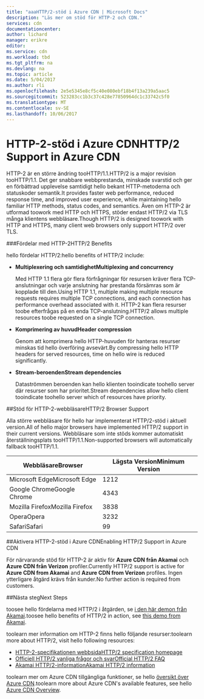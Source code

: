 ```yaml
---
title: "aaaHTTP/2-stöd i Azure CDN | Microsoft Docs"
description: "Läs mer om stöd för HTTP-2 och CDN."
services: cdn
documentationcenter: 
author: lichard
manager: erikre
editor: 
ms.service: cdn
ms.workload: tbd
ms.tgt_pltfrm: na
ms.devlang: na
ms.topic: article
ms.date: 5/04/2017
ms.author: rli
ms.openlocfilehash: 2e5e5345e8cf5c40e080ebf18b4f13a239a5aac5
ms.sourcegitcommit: 523283cc1b3c37c428e77850964dc1c33742c5f0
ms.translationtype: MT
ms.contentlocale: sv-SE
ms.lasthandoff: 10/06/2017
---
```

# <a name="http2-support-in-azure-cdn"></a><span data-ttu-id="998d4-103">HTTP-2-stöd i Azure CDN</span><span class="sxs-lookup"><span data-stu-id="998d4-103">HTTP/2 Support in Azure CDN</span></span>

<span data-ttu-id="998d4-104">HTTP-2 är en större ändring tooHTTP/1.1\.</span><span class="sxs-lookup"><span data-stu-id="998d4-104">HTTP/2 is a major revision tooHTTP/1.1\.</span></span> <span data-ttu-id="998d4-105">Det ger snabbare webbprestanda, minskade svarstid och ger en förbättrad upplevelse samtidigt hello bekant HTTP-metoderna och statuskoder semantik.</span><span class="sxs-lookup"><span data-stu-id="998d4-105">It provides faster web performance, reduced response time, and improved user experience, while maintaining hello familiar HTTP methods, status codes, and semantics.</span></span> <span data-ttu-id="998d4-106">Även om HTTP-2 är utformad toowork med HTTP och HTTPS, stöder endast HTTP/2 via TLS många klientens webbläsare.</span><span class="sxs-lookup"><span data-stu-id="998d4-106">Though HTTP/2 is designed toowork with HTTP and HTTPS, many client web browsers only support HTTP/2 over TLS.</span></span>

###<a name="http2-benefits"></a><span data-ttu-id="998d4-107">Fördelar med HTTP-2</span><span class="sxs-lookup"><span data-stu-id="998d4-107">HTTP/2 Benefits</span></span>

<span data-ttu-id="998d4-108">hello fördelar HTTP/2:</span><span class="sxs-lookup"><span data-stu-id="998d4-108">hello benefits of HTTP/2 include:</span></span>

*   <span data-ttu-id="998d4-109">**Multiplexering och samtidighet**</span><span class="sxs-lookup"><span data-stu-id="998d4-109">**Multiplexing and concurrency**</span></span>

    <span data-ttu-id="998d4-110">Med HTTP 1.1 flera gör flera förfrågningar för resursen kräver flera TCP-anslutningar och varje anslutning har prestanda försämras som är kopplade till den.</span><span class="sxs-lookup"><span data-stu-id="998d4-110">Using HTTP 1.1, multiple making multiple resource requests requires multiple TCP connections, and each connection has performance overhead associated with it.</span></span> <span data-ttu-id="998d4-111">HTTP-2 kan flera resurser toobe efterfrågas på en enda TCP-anslutning.</span><span class="sxs-lookup"><span data-stu-id="998d4-111">HTTP/2 allows multiple resources toobe requested on a single TCP connection.</span></span>

*   <span data-ttu-id="998d4-112">**Komprimering av huvud**</span><span class="sxs-lookup"><span data-stu-id="998d4-112">**Header compression**</span></span>

    <span data-ttu-id="998d4-113">Genom att komprimera hello HTTP-huvuden för hanteras resurser minskas tid hello överföring avsevärt.</span><span class="sxs-lookup"><span data-stu-id="998d4-113">By compressing hello HTTP headers for served resources, time on hello wire is reduced significantly.</span></span>

*   <span data-ttu-id="998d4-114">**Stream-beroenden**</span><span class="sxs-lookup"><span data-stu-id="998d4-114">**Stream dependencies**</span></span>

    <span data-ttu-id="998d4-115">Dataströmmen beroenden kan hello klienten tooindicate toohello server där resurser som har prioritet.</span><span class="sxs-lookup"><span data-stu-id="998d4-115">Stream dependencies allow hello client tooindicate toohello server which of resources have priority.</span></span>


##<a name="http2-browser-support"></a><span data-ttu-id="998d4-116">Stöd för HTTP-2-webbläsare</span><span class="sxs-lookup"><span data-stu-id="998d4-116">HTTP/2 Browser Support</span></span>

<span data-ttu-id="998d4-117">Alla större webbläsare för hello har implementerat HTTP/2-stöd i aktuell version.</span><span class="sxs-lookup"><span data-stu-id="998d4-117">All of hello major browsers have implemented HTTP/2 support in their current versions.</span></span> <span data-ttu-id="998d4-118">Webbläsare som inte stöds kommer automatiskt återställningsplats tooHTTP/1.1.</span><span class="sxs-lookup"><span data-stu-id="998d4-118">Non-supported browsers will automatically fallback tooHTTP/1.1.</span></span>

|<span data-ttu-id="998d4-119">Webbläsare</span><span class="sxs-lookup"><span data-stu-id="998d4-119">Browser</span></span>|<span data-ttu-id="998d4-120">Lägsta Version</span><span class="sxs-lookup"><span data-stu-id="998d4-120">Minimum Version</span></span>|
|-------------|------------|
|<span data-ttu-id="998d4-121">Microsoft Edge</span><span class="sxs-lookup"><span data-stu-id="998d4-121">Microsoft Edge</span></span>| <span data-ttu-id="998d4-122">12</span><span class="sxs-lookup"><span data-stu-id="998d4-122">12</span></span>|
|<span data-ttu-id="998d4-123">Google Chrome</span><span class="sxs-lookup"><span data-stu-id="998d4-123">Google Chrome</span></span>| <span data-ttu-id="998d4-124">43</span><span class="sxs-lookup"><span data-stu-id="998d4-124">43</span></span>|
|<span data-ttu-id="998d4-125">Mozilla Firefox</span><span class="sxs-lookup"><span data-stu-id="998d4-125">Mozilla Firefox</span></span>| <span data-ttu-id="998d4-126">38</span><span class="sxs-lookup"><span data-stu-id="998d4-126">38</span></span>|
|<span data-ttu-id="998d4-127">Opera</span><span class="sxs-lookup"><span data-stu-id="998d4-127">Opera</span></span>| <span data-ttu-id="998d4-128">32</span><span class="sxs-lookup"><span data-stu-id="998d4-128">32</span></span>|
|<span data-ttu-id="998d4-129">Safari</span><span class="sxs-lookup"><span data-stu-id="998d4-129">Safari</span></span>| <span data-ttu-id="998d4-130">9</span><span class="sxs-lookup"><span data-stu-id="998d4-130">9</span></span>|

##<a name="enabling-http2-support-in-azure-cdn"></a><span data-ttu-id="998d4-131">Aktivera HTTP-2-stöd i Azure CDN</span><span class="sxs-lookup"><span data-stu-id="998d4-131">Enabling HTTP/2 Support in Azure CDN</span></span>

<span data-ttu-id="998d4-132">För närvarande stöd för HTTP-2 är aktiv för **Azure CDN från Akamai** och **Azure CDN från Verizon** profiler.</span><span class="sxs-lookup"><span data-stu-id="998d4-132">Currently HTTP/2 support is active for **Azure CDN from Akamai** and **Azure CDN from Verizon** profiles.</span></span> <span data-ttu-id="998d4-133">Ingen ytterligare åtgärd krävs från kunder.</span><span class="sxs-lookup"><span data-stu-id="998d4-133">No further action is required from customers.</span></span>

##<a name="next-steps"></a><span data-ttu-id="998d4-134">Nästa steg</span><span class="sxs-lookup"><span data-stu-id="998d4-134">Next Steps</span></span>

<span data-ttu-id="998d4-135">toosee hello fördelarna med HTTP/2 i åtgärden, se [i den här demon från Akamai](https://http2.akamai.com/demo).</span><span class="sxs-lookup"><span data-stu-id="998d4-135">toosee hello benefits of HTTP/2 in action, see [this demo from Akamai](https://http2.akamai.com/demo).</span></span>

<span data-ttu-id="998d4-136">toolearn mer information om HTTP-2 finns hello följande resurser:</span><span class="sxs-lookup"><span data-stu-id="998d4-136">toolearn more about HTTP/2, visit hello following resources:</span></span>

*   [<span data-ttu-id="998d4-137">HTTP-2-specifikationen webbsida</span><span class="sxs-lookup"><span data-stu-id="998d4-137">HTTP/2 specification homepage</span></span>](https://http2.github.io/)
*   [<span data-ttu-id="998d4-138">Officiell HTTP/2 vanliga frågor och svar</span><span class="sxs-lookup"><span data-stu-id="998d4-138">Official HTTP/2 FAQ</span></span>](https://http2.github.io/faq/)
*   [<span data-ttu-id="998d4-139">Akamai HTTP/2-information</span><span class="sxs-lookup"><span data-stu-id="998d4-139">Akamai HTTP/2 information</span></span>](https://http2.akamai.com/)

<span data-ttu-id="998d4-140">toolearn mer om Azure CDN tillgängliga funktioner, se hello [översikt över Azure CDN](https://azure.microsoft.com/documentation/articles/cdn-overview/).</span><span class="sxs-lookup"><span data-stu-id="998d4-140">toolearn more about Azure CDN's available features, see hello [Azure CDN Overview](https://azure.microsoft.com/documentation/articles/cdn-overview/).</span></span>
